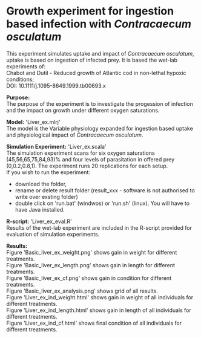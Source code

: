 # Growth experiment for ingestion based infection with *Contracaecum osculatum*

This experiment simulates uptake and impact of *Contracaecum osculatum*, uptake is based on ingestion of infected prey.
It is based the wet-lab experiments of:<br>
Chabot and Dutil - Reduced growth of Atlantic cod in non-lethal hypoxic conditions; <br>
DOI: 10.1111/j.1095-8649.1999.tb00693.x


**Purpose:**<br>
The purpose of the experiment is to investigate the progession of infection and the impact on growth under different oxygen saturations.


**Model:** 'Liver_ex.mlrj'<br>
The model is the Variable physiology expanded for ingestion based uptake and physiological impact of *Contracaecum osculatum*.


**Simulation Experiment:** 'Liver_ex.scala'<br>
The simulation experiment scans for six oxygen saturations (45,56,65,75,84,93)% and four levels of parasitation in offered prey (0,0.2,0.8,1). The experiment runs 20 replications for each setup. <br>
If you wish to run the experiment:
* download the folder, 
* rename or delete result folder (result_xxx - software is not authorised to write over exsting folder)
* double click on 'run.bat' (windwos) or 'run.sh' (linux). 
You will have to have Java installed.


**R-script:** 'Liver_ex_eval.R'<br>
Results of the wet-lab experiment are included in the R-script provided for evaluation of simulation experiments.


**Results:**<br>
Figure 'Basic_liver_ex_weight.png' shows gain in weight for different treatments. <br>
Figure 'Basic_liver_ex_length.png' shows gain in length for different treatments. <br>
Figure 'Basic_liver_ex_cf.png' shows gain in condition for different treatments. <br>
Figure 'Basic_liver_ex_analysis.png' shows grid of all results. <br>
Figure 'Liver_ex_ind_weight.html' shows gain in weight of all individuals for different treatments. <br>
Figure 'Liver_ex_ind_length.html' shows gain in length of all individuals for different treatments. <br>
Figure 'Liver_ex_ind_cf.html' shows final condition of all individuals for different treatments. 
